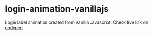 # login-animation-vanillajs

Login label animation created from Vanilla Javascript. Check live link on [codepen](https://codepen.io/suhail369/pen/PojqMLZ)
